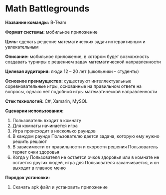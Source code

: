 # Math Battlegrounds
**Название команды:** B-Team

**Формат системы:** мобильное приложение

**Цель:** сделать решение математических задач интерактивным и увлекательным

**Описание:** мобильное приложение, в котором будет возможность создавать турниры с решением задач математической направленности

**Целевая аудитория:** люди 12 – 20 лет (школьники – студенты)

**Основное преимущество:** существуют интеллектуальные соревновательные игры, основанные на правильном ответе на вопросы, однако нет подобной игры математической направленности

**Стек технологий:** C#, Xamarin, MySQL

**Сценарии использования:**
1. Пользователь входит в комнату
2. Для комнаты начинается игра
3. Игра происходит в несколько раундов
4. В каждом раунде Пользователю дается задача, которую ему нужно решить решают
5. В зависимости от правильности и скорости решения Пользователь теряет очки здоровья
6. Когда у Пользователя не остается очков здоровья или в комнате не остается других людей, игра для Пользователя заканчивается, и он выходит в главное меню

**Порядок установки:**
1. Скачать apk файл и установить приложение
